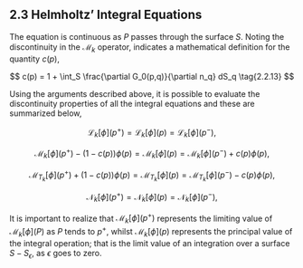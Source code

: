 ## 2.3 Helmholtz’ Integral Equations <a id="section-2-3"></a>

The equation is continuous as $P$ passes through the surface $S$. Noting the discontinuity in the $\mathcal{M}_k$ operator, indicates a mathematical definition for the quantity $c(p)$,

$$
c(p) = 1 + \int_S \frac{\partial G_0(p,q)}{\partial n_q} dS_q \tag{2.2.13}
$$

Using the arguments described above, it is possible to evaluate the discontinuity properties of all the integral equations and these are summarized below,

$$
\mathcal{L}_k[\phi](p^+) = \mathcal{L}_k[\phi](p) = \mathcal{L}_k[\phi](p^-), \tag{2.2.14}
$$

$$
\mathcal{M}_k[\phi](p^+) - (1 - c(p))\phi(p) = \mathcal{M}_k[\phi](p) = \mathcal{M}_k[\phi](p^-) + c(p)\phi(p), \tag{2.2.15}
$$

$$
\mathcal{M}_{T_k}[\phi](p^+) + (1 - c(p))\phi(p) = \mathcal{M}_{T_k}[\phi](p) = \mathcal{M}_{T_k}[\phi](p^-) - c(p)\phi(p), \tag{2.2.16}
$$

$$
\mathcal{N}_k[\phi](p^+) = \mathcal{N}_k[\phi](p) = \mathcal{N}_k[\phi](p^-), \tag{2.2.17}
$$

It is important to realize that $\mathcal{M}_k[\phi](p^+)$ represents the limiting value of $\mathcal{M}_k[\phi](P)$ as $P$ tends to $p^+$, whilst $\mathcal{M}_k[\phi](p)$ represents the principal value of the integral operation; that is the limit value of an integration over a surface $S - S_\epsilon$, as $\epsilon$ goes to zero.